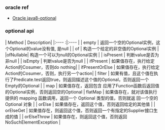 ### oracle ref
- [Oracle java8-optional](https://www.oracle.com/technical-resources/articles/java/java8-optional.html)
### optional api
| Method | Description|
|:---- :|:---- |
| empty | 返回一个空的Optional实例，这个Optional的value没有值, 是null |
| of | 构造一个给定的非空值的Optional实例 |
|ofNullable| 构造一个可以为null的Optional实例 |
| isPresent | 判断value是否为非null | 
| isEmpty | 判断value是否为null |
| ifPresent | 如果值存在，执行给定Action的Cosumer，否则do nothing|
| ifPresentOrElse | 如果值存在，执行给定Action的Cosumer，否则，执行另一个action|
| filter | 如果有值，且这个值在执行了Predicate.test返回true，则返回描述这个值的Optional，否则返回一个Empty的Optional | 
| map | 如果值存在，返回包含 应用了Function函数后返回值 的Optional实例，否则返回空的Optional
| flatMap | 如果值存在，就对该值执行提供的 mapping 函数调用，返回一个 Optional 类型的值，否则就返 回一个空的 Optional 对象 |
| orElse | 如果值存在，返回这个值，否则返回给定的其他值 |
| orElseGet | 如果值存在，则返回这个值，否则返回一个有指定的Supplier接口生成的值 |
| orElseThrow | 如果值存在，则返回这个值，否则返回 NoSuchElementException |


